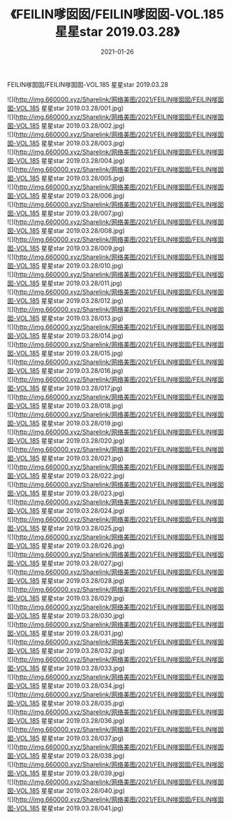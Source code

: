 ﻿---
layout: post
title:  《FEILIN嗲囡囡/FEILIN嗲囡囡-VOL.185 星星star 2019.03.28》
date:   2021-01-26
img: http://img.660000.xyz/Sharelink/网络美图/2021/FEILIN嗲囡囡/FEILIN嗲囡囡-VOL.185 星星star 2019.03.28/000.jpg
categories: [美女, 清纯, 唯美]
---

FEILIN嗲囡囡/FEILIN嗲囡囡-VOL.185 星星star 2019.03.28

 ![](http://img.660000.xyz/Sharelink/网络美图/2021/FEILIN嗲囡囡/FEILIN嗲囡囡-VOL.185 星星star 2019.03.28/001.jpg) <br>![](http://img.660000.xyz/Sharelink/网络美图/2021/FEILIN嗲囡囡/FEILIN嗲囡囡-VOL.185 星星star 2019.03.28/002.jpg) <br>![](http://img.660000.xyz/Sharelink/网络美图/2021/FEILIN嗲囡囡/FEILIN嗲囡囡-VOL.185 星星star 2019.03.28/003.jpg) <br>![](http://img.660000.xyz/Sharelink/网络美图/2021/FEILIN嗲囡囡/FEILIN嗲囡囡-VOL.185 星星star 2019.03.28/004.jpg) <br>![](http://img.660000.xyz/Sharelink/网络美图/2021/FEILIN嗲囡囡/FEILIN嗲囡囡-VOL.185 星星star 2019.03.28/005.jpg) <br>![](http://img.660000.xyz/Sharelink/网络美图/2021/FEILIN嗲囡囡/FEILIN嗲囡囡-VOL.185 星星star 2019.03.28/006.jpg) <br>![](http://img.660000.xyz/Sharelink/网络美图/2021/FEILIN嗲囡囡/FEILIN嗲囡囡-VOL.185 星星star 2019.03.28/007.jpg) <br>![](http://img.660000.xyz/Sharelink/网络美图/2021/FEILIN嗲囡囡/FEILIN嗲囡囡-VOL.185 星星star 2019.03.28/008.jpg) <br>![](http://img.660000.xyz/Sharelink/网络美图/2021/FEILIN嗲囡囡/FEILIN嗲囡囡-VOL.185 星星star 2019.03.28/009.jpg) <br>![](http://img.660000.xyz/Sharelink/网络美图/2021/FEILIN嗲囡囡/FEILIN嗲囡囡-VOL.185 星星star 2019.03.28/010.jpg) <br>![](http://img.660000.xyz/Sharelink/网络美图/2021/FEILIN嗲囡囡/FEILIN嗲囡囡-VOL.185 星星star 2019.03.28/011.jpg) <br>![](http://img.660000.xyz/Sharelink/网络美图/2021/FEILIN嗲囡囡/FEILIN嗲囡囡-VOL.185 星星star 2019.03.28/012.jpg) <br>![](http://img.660000.xyz/Sharelink/网络美图/2021/FEILIN嗲囡囡/FEILIN嗲囡囡-VOL.185 星星star 2019.03.28/013.jpg) <br>![](http://img.660000.xyz/Sharelink/网络美图/2021/FEILIN嗲囡囡/FEILIN嗲囡囡-VOL.185 星星star 2019.03.28/014.jpg) <br>![](http://img.660000.xyz/Sharelink/网络美图/2021/FEILIN嗲囡囡/FEILIN嗲囡囡-VOL.185 星星star 2019.03.28/015.jpg) <br>![](http://img.660000.xyz/Sharelink/网络美图/2021/FEILIN嗲囡囡/FEILIN嗲囡囡-VOL.185 星星star 2019.03.28/016.jpg) <br>![](http://img.660000.xyz/Sharelink/网络美图/2021/FEILIN嗲囡囡/FEILIN嗲囡囡-VOL.185 星星star 2019.03.28/017.jpg) <br>![](http://img.660000.xyz/Sharelink/网络美图/2021/FEILIN嗲囡囡/FEILIN嗲囡囡-VOL.185 星星star 2019.03.28/018.jpg) <br>![](http://img.660000.xyz/Sharelink/网络美图/2021/FEILIN嗲囡囡/FEILIN嗲囡囡-VOL.185 星星star 2019.03.28/019.jpg) <br>![](http://img.660000.xyz/Sharelink/网络美图/2021/FEILIN嗲囡囡/FEILIN嗲囡囡-VOL.185 星星star 2019.03.28/020.jpg) <br>![](http://img.660000.xyz/Sharelink/网络美图/2021/FEILIN嗲囡囡/FEILIN嗲囡囡-VOL.185 星星star 2019.03.28/021.jpg) <br>![](http://img.660000.xyz/Sharelink/网络美图/2021/FEILIN嗲囡囡/FEILIN嗲囡囡-VOL.185 星星star 2019.03.28/022.jpg) <br>![](http://img.660000.xyz/Sharelink/网络美图/2021/FEILIN嗲囡囡/FEILIN嗲囡囡-VOL.185 星星star 2019.03.28/023.jpg) <br>![](http://img.660000.xyz/Sharelink/网络美图/2021/FEILIN嗲囡囡/FEILIN嗲囡囡-VOL.185 星星star 2019.03.28/024.jpg) <br>![](http://img.660000.xyz/Sharelink/网络美图/2021/FEILIN嗲囡囡/FEILIN嗲囡囡-VOL.185 星星star 2019.03.28/025.jpg) <br>![](http://img.660000.xyz/Sharelink/网络美图/2021/FEILIN嗲囡囡/FEILIN嗲囡囡-VOL.185 星星star 2019.03.28/026.jpg) <br>![](http://img.660000.xyz/Sharelink/网络美图/2021/FEILIN嗲囡囡/FEILIN嗲囡囡-VOL.185 星星star 2019.03.28/027.jpg) <br>![](http://img.660000.xyz/Sharelink/网络美图/2021/FEILIN嗲囡囡/FEILIN嗲囡囡-VOL.185 星星star 2019.03.28/028.jpg) <br>![](http://img.660000.xyz/Sharelink/网络美图/2021/FEILIN嗲囡囡/FEILIN嗲囡囡-VOL.185 星星star 2019.03.28/029.jpg) <br>![](http://img.660000.xyz/Sharelink/网络美图/2021/FEILIN嗲囡囡/FEILIN嗲囡囡-VOL.185 星星star 2019.03.28/030.jpg) <br>![](http://img.660000.xyz/Sharelink/网络美图/2021/FEILIN嗲囡囡/FEILIN嗲囡囡-VOL.185 星星star 2019.03.28/031.jpg) <br>![](http://img.660000.xyz/Sharelink/网络美图/2021/FEILIN嗲囡囡/FEILIN嗲囡囡-VOL.185 星星star 2019.03.28/032.jpg) <br>![](http://img.660000.xyz/Sharelink/网络美图/2021/FEILIN嗲囡囡/FEILIN嗲囡囡-VOL.185 星星star 2019.03.28/033.jpg) <br>![](http://img.660000.xyz/Sharelink/网络美图/2021/FEILIN嗲囡囡/FEILIN嗲囡囡-VOL.185 星星star 2019.03.28/034.jpg) <br>![](http://img.660000.xyz/Sharelink/网络美图/2021/FEILIN嗲囡囡/FEILIN嗲囡囡-VOL.185 星星star 2019.03.28/035.jpg) <br>![](http://img.660000.xyz/Sharelink/网络美图/2021/FEILIN嗲囡囡/FEILIN嗲囡囡-VOL.185 星星star 2019.03.28/036.jpg) <br>![](http://img.660000.xyz/Sharelink/网络美图/2021/FEILIN嗲囡囡/FEILIN嗲囡囡-VOL.185 星星star 2019.03.28/037.jpg) <br>![](http://img.660000.xyz/Sharelink/网络美图/2021/FEILIN嗲囡囡/FEILIN嗲囡囡-VOL.185 星星star 2019.03.28/038.jpg) <br>![](http://img.660000.xyz/Sharelink/网络美图/2021/FEILIN嗲囡囡/FEILIN嗲囡囡-VOL.185 星星star 2019.03.28/039.jpg) <br>![](http://img.660000.xyz/Sharelink/网络美图/2021/FEILIN嗲囡囡/FEILIN嗲囡囡-VOL.185 星星star 2019.03.28/040.jpg) <br>![](http://img.660000.xyz/Sharelink/网络美图/2021/FEILIN嗲囡囡/FEILIN嗲囡囡-VOL.185 星星star 2019.03.28/041.jpg) <br>